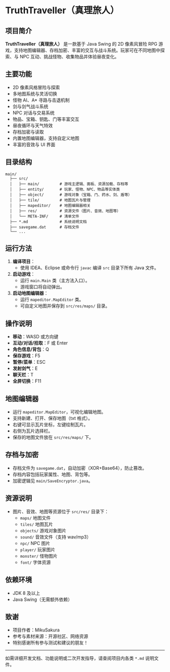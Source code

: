 # TruthTraveller（真理旅人）

## 项目简介

**TruthTraveller（真理旅人）** 是一款基于 Java Swing 的 2D 像素风冒险 RPG 游戏，支持地图编辑器、存档加密、丰富的交互与战斗系统。玩家可在不同地图中探索、与 NPC 互动、挑战怪物、收集物品并体验昼夜变化。

## 主要功能
- 2D 像素风格冒险与探索
- 多地图系统与灵活切换
- 怪物 AI、A* 寻路与击退机制
- 剑与剑气战斗系统
- NPC 对话与交易系统
- 物品、宝箱、钥匙、门等丰富交互
- 昼夜循环与天气特效
- 存档加密与读取
- 内置地图编辑器，支持自定义地图
- 丰富的音效与 UI 界面

## 目录结构
```
main/
  ├── src/
  │   ├── main/         # 游戏主逻辑、面板、资源加载、存档等
  │   ├── entity/       # 玩家、怪物、NPC、物品等实体类
  │   ├── object/       # 游戏对象（宝箱、门、药水、剑、盾等）
  │   ├── tile/         # 地图瓦片与管理
  │   ├── mapeditor/    # 地图编辑器相关
  │   ├── res/          # 资源文件（图片、音效、地图等）
  │   └── META-INF/     # 清单文件
  ├── *.md              # 系统说明文档
  ├── savegame.dat      # 存档文件
  └── ...
```

## 运行方法
1. **编译项目**：
   - 使用 IDEA、Eclipse 或命令行 `javac` 编译 `src` 目录下所有 Java 文件。
2. **启动游戏**：
   - 运行 `main.Main` 类（主方法入口）。
   - 游戏窗口将自动弹出。
3. **启动地图编辑器**：
   - 运行 `mapeditor.MapEditor` 类。
   - 可自定义地图并保存到 `src/res/maps/` 目录。

## 操作说明
- **移动**：WASD 或方向键
- **互动/对话/拾取**：F 或 Enter
- **角色信息/背包**：Q
- **保存游戏**：F5
- **暂停/菜单**：ESC
- **发射剑气**：E
- **聊天栏**：T
- **全屏切换**：F11

## 地图编辑器
- 运行 `mapeditor.MapEditor`，可视化编辑地图。
- 支持新建、打开、保存地图（txt 格式）。
- 右键可显示瓦片坐标，左键绘制瓦片。
- 右侧为瓦片选择栏。
- 保存的地图文件放在 `src/res/maps/` 下。

## 存档与加密
- 存档文件为 `savegame.dat`，自动加密（XOR+Base64），防止篡改。
- 存档内容包括玩家属性、地图、背包等。
- 加密逻辑见 `main/SaveEncryptor.java`。

## 资源说明
- 图片、音效、地图等资源位于 `src/res/` 目录下：
  - `maps/` 地图文件
  - `tiles/` 地图瓦片
  - `objects/` 游戏对象图片
  - `sound/` 音效文件（支持 wav/mp3）
  - `npc/` NPC 图片
  - `player/` 玩家图片
  - `monster/` 怪物图片
  - `font/` 字体资源

## 依赖环境
- JDK 8 及以上
- Java Swing（无需额外依赖）

## 致谢
- 项目作者：MikuSakura
- 参考与素材来源：开源社区、网络资源
- 特别感谢所有参与测试和建议的朋友！

---

如需详细开发文档、功能说明或二次开发指导，请查阅项目内各类 `*.md` 说明文件。 
